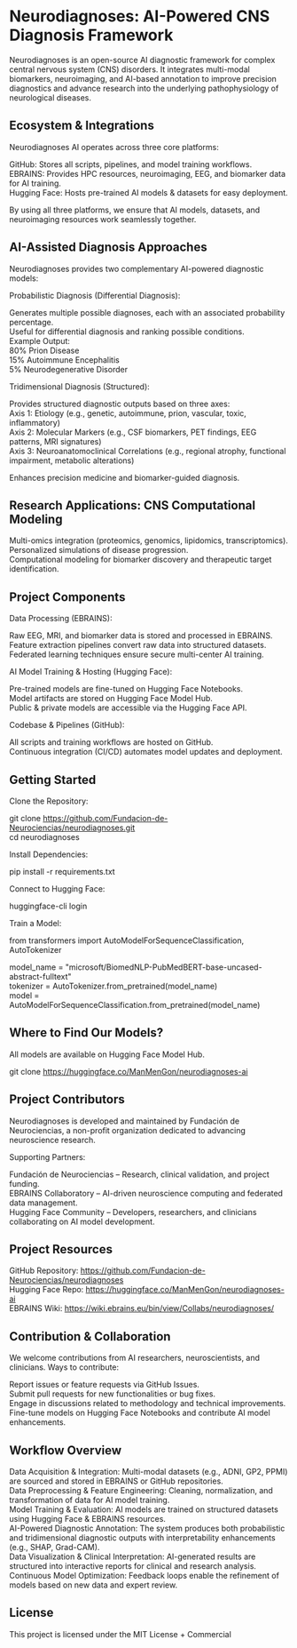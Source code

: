 # Neurodiagnoses: AI-Powered CNS Diagnosis Framework

Neurodiagnoses is an open-source AI diagnostic framework for complex central nervous system (CNS) disorders. It integrates multi-modal biomarkers, neuroimaging, and AI-based annotation to improve precision diagnostics and advance research into the underlying pathophysiology of neurological diseases.

## Ecosystem & Integrations

Neurodiagnoses AI operates across three core platforms:

GitHub: Stores all scripts, pipelines, and model training workflows.  
EBRAINS: Provides HPC resources, neuroimaging, EEG, and biomarker data for AI training.  
Hugging Face: Hosts pre-trained AI models & datasets for easy deployment.  

By using all three platforms, we ensure that AI models, datasets, and neuroimaging resources work seamlessly together.

## AI-Assisted Diagnosis Approaches

Neurodiagnoses provides two complementary AI-powered diagnostic models:

Probabilistic Diagnosis (Differential Diagnosis):

Generates multiple possible diagnoses, each with an associated probability percentage.  
Useful for differential diagnosis and ranking possible conditions.  
Example Output:  
80% Prion Disease  
15% Autoimmune Encephalitis  
5% Neurodegenerative Disorder  

Tridimensional Diagnosis (Structured):

Provides structured diagnostic outputs based on three axes:  
Axis 1: Etiology (e.g., genetic, autoimmune, prion, vascular, toxic, inflammatory)  
Axis 2: Molecular Markers (e.g., CSF biomarkers, PET findings, EEG patterns, MRI signatures)  
Axis 3: Neuroanatomoclinical Correlations (e.g., regional atrophy, functional impairment, metabolic alterations)  

Enhances precision medicine and biomarker-guided diagnosis.

## Research Applications: CNS Computational Modeling

Multi-omics integration (proteomics, genomics, lipidomics, transcriptomics).  
Personalized simulations of disease progression.  
Computational modeling for biomarker discovery and therapeutic target identification.  

## Project Components

Data Processing (EBRAINS):  

Raw EEG, MRI, and biomarker data is stored and processed in EBRAINS.  
Feature extraction pipelines convert raw data into structured datasets.  
Federated learning techniques ensure secure multi-center AI training.  

AI Model Training & Hosting (Hugging Face):  

Pre-trained models are fine-tuned on Hugging Face Notebooks.  
Model artifacts are stored on Hugging Face Model Hub.  
Public & private models are accessible via the Hugging Face API.  

Codebase & Pipelines (GitHub):  

All scripts and training workflows are hosted on GitHub.  
Continuous integration (CI/CD) automates model updates and deployment.  

## Getting Started

Clone the Repository:  

git clone https://github.com/Fundacion-de-Neurociencias/neurodiagnoses.git  
cd neurodiagnoses  

Install Dependencies:  

pip install -r requirements.txt  

Connect to Hugging Face:  

huggingface-cli login  

Train a Model:  

from transformers import AutoModelForSequenceClassification, AutoTokenizer  

model_name = "microsoft/BiomedNLP-PubMedBERT-base-uncased-abstract-fulltext"  
tokenizer = AutoTokenizer.from_pretrained(model_name)  
model = AutoModelForSequenceClassification.from_pretrained(model_name)  

## Where to Find Our Models?

All models are available on Hugging Face Model Hub.  

git clone https://huggingface.co/ManMenGon/neurodiagnoses-ai  

## Project Contributors

Neurodiagnoses is developed and maintained by Fundación de Neurociencias, a non-profit organization dedicated to advancing neuroscience research.

Supporting Partners:

Fundación de Neurociencias – Research, clinical validation, and project funding.  
EBRAINS Collaboratory – AI-driven neuroscience computing and federated data management.  
Hugging Face Community – Developers, researchers, and clinicians collaborating on AI model development.  

## Project Resources

GitHub Repository: https://github.com/Fundacion-de-Neurociencias/neurodiagnoses  
Hugging Face Repo: https://huggingface.co/ManMenGon/neurodiagnoses-ai  
EBRAINS Wiki: https://wiki.ebrains.eu/bin/view/Collabs/neurodiagnoses/  

## Contribution & Collaboration

We welcome contributions from AI researchers, neuroscientists, and clinicians. Ways to contribute:

Report issues or feature requests via GitHub Issues.  
Submit pull requests for new functionalities or bug fixes.  
Engage in discussions related to methodology and technical improvements.  
Fine-tune models on Hugging Face Notebooks and contribute AI model enhancements.  

## Workflow Overview

Data Acquisition & Integration: Multi-modal datasets (e.g., ADNI, GP2, PPMI) are sourced and stored in EBRAINS or GitHub repositories.  
Data Preprocessing & Feature Engineering: Cleaning, normalization, and transformation of data for AI model training.  
Model Training & Evaluation: AI models are trained on structured datasets using Hugging Face & EBRAINS resources.  
AI-Powered Diagnostic Annotation: The system produces both probabilistic and tridimensional diagnostic outputs with interpretability enhancements (e.g., SHAP, Grad-CAM).  
Data Visualization & Clinical Interpretation: AI-generated results are structured into interactive reports for clinical and research analysis.  
Continuous Model Optimization: Feedback loops enable the refinement of models based on new data and expert review.  

## License

This project is licensed under the MIT License + Commercial

